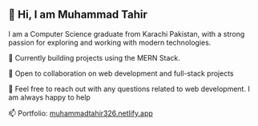 ## 👋 Hi, I am Muhammad Tahir

I am a Computer Science graduate from Karachi Pakistan, with a strong passion for exploring and working with modern technologies.

🔭 Currently building projects using the MERN Stack.

👯 Open to collaboration on web development and full-stack projects

💬 Feel free to reach out with any questions related to web development. I am always happy to help

📫 Portfolio: [muhammadtahir326.netlify.app](https://muhammadtahir326.netlify.app/)

